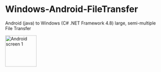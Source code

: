 # Windows-Android-FileTransfer
Android (java) to Windows (C# .NET Framework 4.8) large, semi-multiple File Transfer

<img src="https://tomecki.studio/wp-content/uploads/2022/06/android-screen1-2.jpeg" width="100" alt="Android screen 1" />
